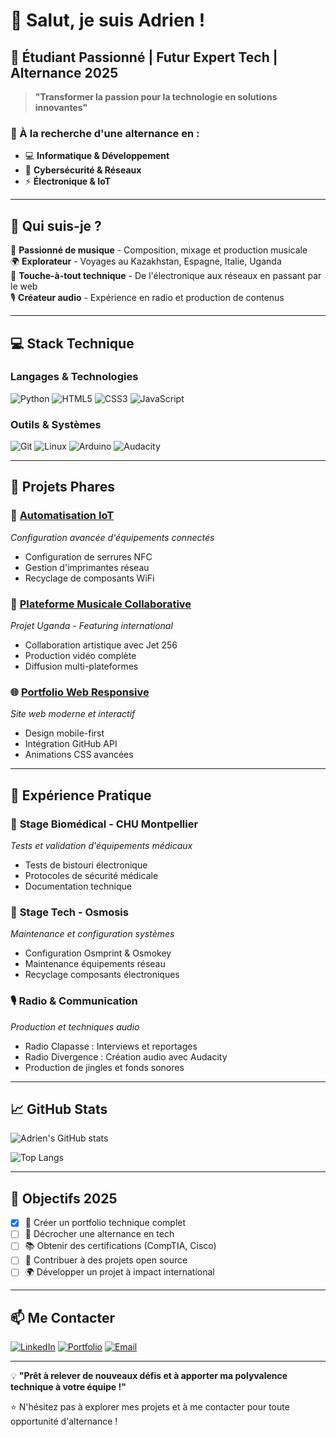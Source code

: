 # 👋 Salut, je suis Adrien !

## 🚀 Étudiant Passionné | Futur Expert Tech | Alternance 2025

> **"Transformer la passion pour la technologie en solutions innovantes"**

### 🎯 À la recherche d'une alternance en :
- 💻 **Informatique & Développement**
- 🔐 **Cybersécurité & Réseaux** 
- ⚡ **Électronique & IoT**

---

## 🌟 Qui suis-je ?

🎵 **Passionné de musique** - Composition, mixage et production musicale  
🌍 **Explorateur** - Voyages au Kazakhstan, Espagne, Italie, Uganda  
🔧 **Touche-à-tout technique** - De l'électronique aux réseaux en passant par le web  
🎙️ **Créateur audio** - Expérience en radio et production de contenus  

---

## 💻 Stack Technique

### Langages & Technologies
![Python](https://img.shields.io/badge/Python-3776AB?style=for-the-badge&logo=python&logoColor=white)
![HTML5](https://img.shields.io/badge/HTML5-E34F26?style=for-the-badge&logo=html5&logoColor=white)
![CSS3](https://img.shields.io/badge/CSS3-1572B6?style=for-the-badge&logo=css3&logoColor=white)
![JavaScript](https://img.shields.io/badge/JavaScript-F7DF1E?style=for-the-badge&logo=javascript&logoColor=black)

### Outils & Systèmes
![Git](https://img.shields.io/badge/Git-F05032?style=for-the-badge&logo=git&logoColor=white)
![Linux](https://img.shields.io/badge/Linux-FCC624?style=for-the-badge&logo=linux&logoColor=black)
![Arduino](https://img.shields.io/badge/Arduino-00979D?style=for-the-badge&logo=arduino&logoColor=white)
![Audacity](https://img.shields.io/badge/Audacity-0000CC?style=for-the-badge&logo=audacity&logoColor=white)

---

## 🎯 Projets Phares

### 🔧 [Automatisation IoT](https://github.com/adrien/iot-project)
*Configuration avancée d'équipements connectés*
- Configuration de serrures NFC
- Gestion d'imprimantes réseau
- Recyclage de composants WiFi

### 🎵 [Plateforme Musicale Collaborative](https://github.com/adrien/music-platform)
*Projet Uganda - Featuring international*
- Collaboration artistique avec Jet 256
- Production vidéo complète
- Diffusion multi-plateformes

### 🌐 [Portfolio Web Responsive](https://adrien.github.io)
*Site web moderne et interactif*
- Design mobile-first
- Intégration GitHub API
- Animations CSS avancées

---

## 💼 Expérience Pratique

### 🏥 **Stage Biomédical** - CHU Montpellier
*Tests et validation d'équipements médicaux*
- Tests de bistouri électronique
- Protocoles de sécurité médicale
- Documentation technique

### 🔧 **Stage Tech** - Osmosis
*Maintenance et configuration systèmes*
- Configuration Osmprint & Osmokey
- Maintenance équipements réseau
- Recyclage composants électroniques

### 🎙️ **Radio & Communication**
*Production et techniques audio*
- Radio Clapasse : Interviews et reportages
- Radio Divergence : Création audio avec Audacity
- Production de jingles et fonds sonores

---

## 📈 GitHub Stats

![Adrien's GitHub stats](https://github-readme-stats.vercel.app/api?username=adrien&show_icons=true&theme=radical)

![Top Langs](https://github-readme-stats.vercel.app/api/top-langs/?username=adrien&layout=compact&theme=radical)

---

## 🎯 Objectifs 2025

- [x] 🌟 Créer un portfolio technique complet
- [ ] 🚀 Décrocher une alternance en tech
- [ ] 📚 Obtenir des certifications (CompTIA, Cisco)
- [ ] 🤝 Contribuer à des projets open source
- [ ] 🌍 Développer un projet à impact international

---

## 📫 Me Contacter

[![LinkedIn](https://img.shields.io/badge/LinkedIn-0077B5?style=for-the-badge&logo=linkedin&logoColor=white)](https://linkedin.com/in/adrien)
[![Portfolio](https://img.shields.io/badge/Portfolio-FF5722?style=for-the-badge&logo=google-chrome&logoColor=white)](https://adrien.github.io)
[![Email](https://img.shields.io/badge/Email-D14836?style=for-the-badge&logo=gmail&logoColor=white)](mailto:adrien@example.com)

---

💡 **"Prêt à relever de nouveaux défis et à apporter ma polyvalence technique à votre équipe !"**

⭐ N'hésitez pas à explorer mes projets et à me contacter pour toute opportunité d'alternance !

